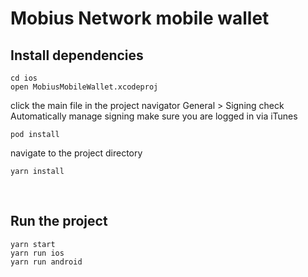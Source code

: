 # Mobius Network mobile wallet

## Install dependencies
```
cd ios
open MobiusMobileWallet.xcodeproj
```

click the main file in the project navigator
General > Signing 
check Automatically manage signing
make sure you are logged in via iTunes

```
pod install
```

navigate to the project directory

```
yarn install
```

<br>


## Run the project

```
yarn start
yarn run ios
yarn run android
```
